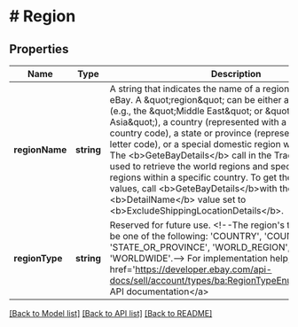# # Region

## Properties

Name | Type | Description | Notes
------------ | ------------- | ------------- | -------------
**regionName** | **string** | A string that indicates the name of a region, as defined by eBay. A \&quot;region\&quot; can be either a &#39;world region&#39; (e.g., the \&quot;Middle East\&quot; or \&quot;Southeast Asia\&quot;), a country (represented with a two-letter country code), a state or province (represented with a two-letter code), or a special domestic region within a country. The &lt;b&gt;GeteBayDetails&lt;/b&gt; call in the Trading API can be used to retrieve the world regions and special domestic regions within a specific country. To get these enumeration values, call &lt;b&gt;GeteBayDetails&lt;/b&gt;with the &lt;b&gt;DetailName&lt;/b&gt; value set to &lt;b&gt;ExcludeShippingLocationDetails&lt;/b&gt;. | [optional]
**regionType** | **string** | Reserved for future use. &lt;!--The region&#39;s type, which can be one of the following: &#39;COUNTRY&#39;, &#39;COUNTRY_REGION&#39;, &#39;STATE_OR_PROVINCE&#39;, &#39;WORLD_REGION&#39;, or &#39;WORLDWIDE&#39;.--&gt; For implementation help, refer to &lt;a href&#x3D;&#39;https://developer.ebay.com/api-docs/sell/account/types/ba:RegionTypeEnum&#39;&gt;eBay API documentation&lt;/a&gt; | [optional]

[[Back to Model list]](../../README.md#models) [[Back to API list]](../../README.md#endpoints) [[Back to README]](../../README.md)
